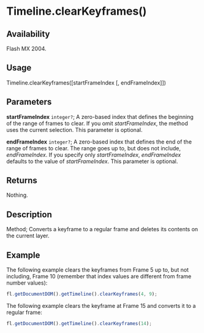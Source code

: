 # Timeline.clearKeyframes()

## Availability

Flash MX 2004.

## Usage

Timeline.clearKeyframes([startFrameIndex [, endFrameIndex]])

## Parameters

**startFrameIndex** `integer?`; A zero-based index that defines the beginning of the range of frames to clear. If you omit
*startFrameIndex*, the method uses the current selection. This parameter is optional.

**endFrameIndex** `integer?`; A zero-based index that defines the end of the range of frames to clear. The range goes up to, but does not include, *endFrameIndex*. If you specify only *startFrameIndex*, *endFrameIndex* defaults to the value of *startFrameIndex*. This parameter is optional.

## Returns

Nothing.

## Description

Method; Converts a keyframe to a regular frame and deletes its contents on the current layer.

## Example

The following example clears the keyframes from Frame 5 up to, but not including, Frame 10 (remember that index values are different from frame number values):

```javascript
fl.getDocumentDOM().getTimeline().clearKeyframes(4, 9);
```

The following example clears the keyframe at Frame 15 and converts it to a regular frame:

```javascript
fl.getDocumentDOM().getTimeline().clearKeyframes(14);
```
